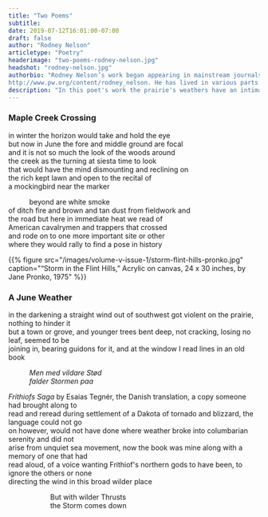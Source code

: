 ```yaml
---
title: "Two Poems"
subtitle:
date: 2019-07-12T16:01:00-07:00
draft: false
author: "Rodney Nelson"
articletype: "Poetry"
headerimage: "two-poems-rodney-nelson.jpg"
headshot: "rodney-nelson.jpg"
authorbio: "Rodney Nelson’s work began appearing in mainstream journals long ago. See his page in the *Poets & Writers* directory at  
http://www.pw.org/content/rodney_nelson. He has lived in various parts of the country, working as a licensed psychiatric technician and copy editor, and now resides in the northern Great Plains. Recently published chapbook and book titles are *Canyon*, *Late & Later*,  [*Metacowboy*](https://cowboypoetrypress.com/2012/07/06/metacowboy-poems-by-rodney-nelson), [*The Western Wide*](https://threwlinebooks.wordpress.com), *Mogollon Picnic* and *Ahead of Evening*, (both from [Red Dashboard Press](http://cms.reddashboard.com)), [Hill of Better Sleep](https://www.redbirdchapbooks.com/content/rodney-nelson), *In Wait* ([Mind Bomb Press](https://www.amazon.com/Wait-Rodney-Nelson/dp/0984084274)), as well as *Felton Prairie*, *Cross Point Road*, *Billy Boy*, *Winter in Fargo*, *Hjemkomst*, *Time Tacit*, and Minded Places (all from [Middle Island Press](https://poeticaplace.wordpress.com/middle-island-press/rodney-nelson))."
description: "In this poet's work the prairie's weathers have an intimate connection to the landscape's history."
---
```


### Maple Creek Crossing

in winter the horizon would take and hold the eye  
but now in June the fore and middle ground are focal  
and it is not so much the look of the woods around  
the creek as the turning at siesta time to look  
that would have the mind dismounting and reclining on  
the rich kept lawn and open to the recital of  
a mockingbird near the marker  

&emsp;&emsp;&emsp;beyond are white smoke  
of ditch fire and brown and tan dust from fieldwork and  
the road but here in immediate heat we read of  
American cavalrymen and trappers that crossed  
and rode on to one more important site or other  
where they would rally to find a pose in history

{{% figure src="/images/volume-v-issue-1/storm-flint-hills-pronko.jpg" caption="“Storm in the Flint Hills,” Acrylic on canvas, 24 x 30 inches, by Jane Pronko, 1975" %}}
  

### A June Weather

in the darkening a straight wind out of southwest got violent on the
prairie, nothing to hinder it  
but a town or grove, and younger trees bent deep, not cracking, losing
no leaf, seemed to be  
joining in, bearing guidons for it, and at the window I read lines in an
old book

&emsp;&emsp;&emsp;*Men med vildare Stød*  
&emsp;&emsp;&emsp;*falder Stormen paa*

*Frithiofs Saga* by Esaias Tegnér, the Danish translation, a copy
someone had brought along to  
read and reread during settlement of a Dakota of tornado and blizzard,
the language could not go  
on however, would not have done where weather broke into columbarian
serenity and did not  
arise from unquiet sea movement, now the book was mine along with a
memory of one that had  
read aloud, of a voice wanting Frithiof's northern gods to have been, to
ignore the others or none  
directing the wind in this broad wilder place

&emsp;&emsp;&emsp;&emsp;&emsp;&emsp;But with wilder Thrusts  
&emsp;&emsp;&emsp;&emsp;&emsp;&emsp;the Storm comes down
